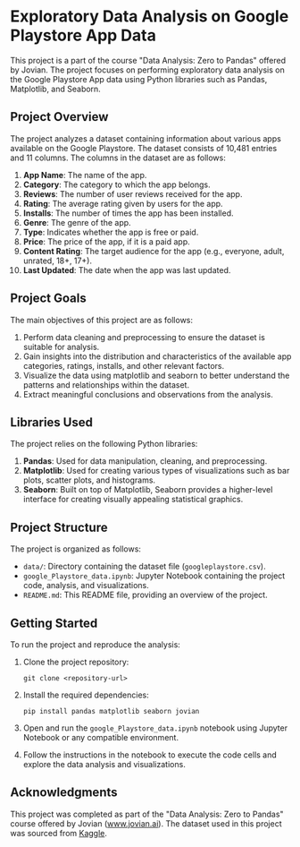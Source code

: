 
# Exploratory Data Analysis on Google Playstore App Data

This project is a part of the course "Data Analysis: Zero to Pandas" offered by Jovian. The project focuses on performing exploratory data analysis on the Google Playstore App data using Python libraries such as Pandas, Matplotlib, and Seaborn.

## Project Overview

The project analyzes a dataset containing information about various apps available on the Google Playstore. The dataset consists of 10,481 entries and 11 columns. The columns in the dataset are as follows:

1. **App Name**: The name of the app.
2. **Category**: The category to which the app belongs.
3. **Reviews**: The number of user reviews received for the app.
4. **Rating**: The average rating given by users for the app.
5. **Installs**: The number of times the app has been installed.
6. **Genre**: The genre of the app.
7. **Type**: Indicates whether the app is free or paid.
8. **Price**: The price of the app, if it is a paid app.
9. **Content Rating**: The target audience for the app (e.g., everyone, adult, unrated, 18+, 17+).
10. **Last Updated**: The date when the app was last updated.

## Project Goals

The main objectives of this project are as follows:

1. Perform data cleaning and preprocessing to ensure the dataset is suitable for analysis.
2. Gain insights into the distribution and characteristics of the available app categories, ratings, installs, and other relevant factors.
3. Visualize the data using matplotlib and seaborn to better understand the patterns and relationships within the dataset.
4. Extract meaningful conclusions and observations from the analysis.

## Libraries Used

The project relies on the following Python libraries:

1. **Pandas**: Used for data manipulation, cleaning, and preprocessing.
2. **Matplotlib**: Used for creating various types of visualizations such as bar plots, scatter plots, and histograms.
3. **Seaborn**: Built on top of Matplotlib, Seaborn provides a higher-level interface for creating visually appealing statistical graphics.

## Project Structure

The project is organized as follows:

- `data/`: Directory containing the dataset file (`googleplaystore.csv`).
- `google_Playstore_data.ipynb`: Jupyter Notebook containing the project code, analysis, and visualizations.
- `README.md`: This README file, providing an overview of the project.

## Getting Started

To run the project and reproduce the analysis:

1. Clone the project repository:

   ```
   git clone <repository-url>
   ```

2. Install the required dependencies:

   ```
   pip install pandas matplotlib seaborn jovian
   ```

3. Open and run the `google_Playstore_data.ipynb` notebook using Jupyter Notebook or any compatible environment.

4. Follow the instructions in the notebook to execute the code cells and explore the data analysis and visualizations.

## Acknowledgments

This project was completed as part of the "Data Analysis: Zero to Pandas" course offered by Jovian (www.jovian.ai). The dataset used in this project was sourced from [Kaggle](https://www.kaggle.com/lava18/google-play-store-apps).
